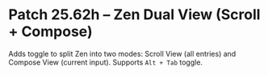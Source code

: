 # Patch 25.62h – Zen Dual View (Scroll + Compose)

Adds toggle to split Zen into two modes: Scroll View (all entries) and Compose View (current input). Supports `Alt + Tab` toggle.
